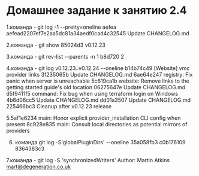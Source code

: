 # Домашнее задание к занятию 2.4

1.команда - git log -1 --pretty=oneline aefea
aefead2207ef7e2aa5dc81a34aedf0cad4c32545 Update CHANGELOG.md 


2.команда - git show 85024d3 
v0.12.23 

3.команда - git rev-list --parents -n 1 b8d720 
2
 
4.команда - git log  v0.12.23..v0.12.24  --oneline
b14b74c49 [Website] vmc provider links
3f235065b Update CHANGELOG.md
6ae64e247 registry: Fix panic when server is unreachable
5c619ca1b website: Remove links to the getting started guide's old location
06275647e Update CHANGELOG.md
d5f9411f5 command: Fix bug when using terraform login on Windows
4b6d06cc5 Update CHANGELOG.md
dd01a3507 Update CHANGELOG.md
225466bc3 Cleanup after v0.12.23 release

5.5af1e6234 main: Honor explicit provider_installation CLI config when present
8c928e835 main: Consult local directories as potential mirrors of providers

6. команда git log -S'globalPluginDirs' --oneline
35a058fb3
c0b176109
8364383c3

7.команда - git log -S 'synchronizedWriters'
 Author: Martin Atkins <mart@degeneration.co.uk>

